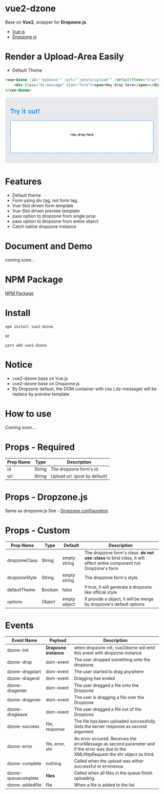 # vue2-dzone 
Base on **Vue2**, wrapper for **Dropzone.js**.    
- [Vue js](https://vuejs.org/)  
- [Dropzone js](http://www.dropzonejs.com/)  


# Render a Upload-Area Easily  
- Default Theme
```html
<vue-dzone :id="'mydzone'" :url="'/photo/upload'" :defaultTheme="true">
    <div class="dz-message" slot="form"><span>Hey drop here</span></div>
</vue-dzone>
```   

![](https://raw.githubusercontent.com/hchstera/vue2-dzone/master/pics/default_theme.png)  

# Features  
- Default theme
- Form using div tag, not form tag.
- Vue-Slot driven form template
- Vue-Slot driven preview template
- pass option to dropzone from single prop
- pass option to dropzone from entire object
- Catch native dropzone instance


# Document and Demo
coming soon...

# NPM Package  
[NPM Package](https://www.npmjs.com/package/vue2-dzone)

# Install

	npm install vue2-dzone   
	
or  

	yarn add vue2-dzone  


# Notice
- vue2-dzone base on Vue.js
- vue2-dzone base on Dropzone.js
- By Dropzone default, the DOM container with css (.dz-message) will be replace by preview template 

# How to use 
Coming soon...

# Props - Required
| Prop Name | Type | Description |
|----------|------|--------------|
| id | String | The dropzone form's id.|
| url | String | Upload url. (post by default)|

# Props - Dropzone.js
Same as dropzone.js
See - [Dropzone configuration](http://www.dropzonejs.com/#configuration-options) 

# Props - Custom
| Prop Name | Type | Default | Description |
|----------|------|------|--------|
| dropzoneClass | String | empty string |The dropzone form's class. **do not use :class** to bind class, it will effect entire component not Dropzone's form|
| dropzoneStyle | String | empty string |The dropzone form's style.|
| defaultTheme | Boolean | false |if true, it will generate a dropzone like official style|
| options | Object | empty object |if provide a object, it will be merge by dropzone's default options|

# Events
| Event Name | Payload  | Description |
|----------|------|--------|
| dzone-init |  **Dropzone instance** |  when dropzone init, vue2dozne will emit this event with dropzone instance|
| dzone-drop |  dom-event |The user dropped something onto the dropzone. |
| dzone-dragstart |  dom-event | The user started to drag anywhere |
| dzone-dragend |  dom-event | Dragging has ended |
| dzone-dragenter |  dom-event | The user dragged a file onto the Dropzone |
| dzone-dragover |  dom-event | The user is dragging a file over the Dropzone |
| dzone-dragleave |  dom-event | The user dragged a file out of the Dropzone |
| dzone-success |  file, response |The file has been uploaded successfully. Gets the server response as second argument. |
| dzone-error |  file, error, xhr |An error occured. Receives the errorMessage as second parameter and if the error was due to the XMLHttpRequest the xhr object as third.|
| dzone-complete |  nothing |Called when the upload was either successful or erroneous.|
| dzone-queuecomplete |  **files** |Called when all files in the queue finish uploading.|
| dzone-addedfile | file | When a file is added to the list |
